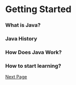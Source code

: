 # Getting Started

### What is Java?

### Java History

### How Does Java Work?

### How to start learning?


[Next Page](https://github.com/simonpirko/java-doc-pages/edit/master/overview/download-and-install.md)
